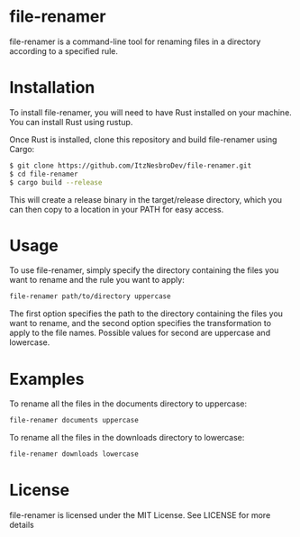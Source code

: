 # file-renamer
file-renamer is a command-line tool for renaming files in a directory according to a specified rule.

# Installation
To install file-renamer, you will need to have Rust installed on your machine. You can install Rust using rustup.

Once Rust is installed, clone this repository and build file-renamer using Cargo:

```bash
$ git clone https://github.com/ItzNesbroDev/file-renamer.git
$ cd file-renamer
$ cargo build --release
```

This will create a release binary in the target/release directory, which you can then copy to a location in your PATH for easy access.

# Usage
To use file-renamer, simply specify the directory containing the files you want to rename and the rule you want to apply:

```bash
file-renamer path/to/directory uppercase
```

The first option specifies the path to the directory containing the files you want to rename, and the second option specifies the transformation to apply to the file names. Possible values for second are uppercase and lowercase.

# Examples
To rename all the files in the documents directory to uppercase:

```bash
file-renamer documents uppercase
```

To rename all the files in the downloads directory to lowercase:

```bash
file-renamer downloads lowercase
```

# License
file-renamer is licensed under the MIT License. See LICENSE for more details
